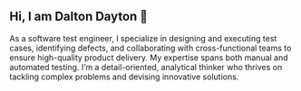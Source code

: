
## Hi, I am Dalton Dayton 👋
As a software test engineer, I specialize in designing and executing test cases, identifying defects, and collaborating with cross-functional teams to ensure high-quality product delivery. My expertise spans both manual and automated testing. I’m a detail-oriented, analytical thinker who thrives on tackling complex problems and devising innovative solutions.
<!--
#### I'm a software test engineer specializing in designing and executing test cases, identifying defects, and collaborating with cross-functional teams to ensure high-quality product delivery.

[![github](https://img.shields.io/badge/GitHub-100000?style=for-the-badge&logo=github&logoColor=white)](https://github.com/daltondayton) [![linkedin](https://img.shields.io/badge/LinkedIn-0077B5?style=for-the-badge&logo=linkedin&logoColor=white)](https://www.linkedin.com/in/daltondayton/)

- 🌱 I’m currently learning: ![react](https://img.shields.io/badge/React-20232A?style=for-the-badge&logo=react&logoColor=61DAFB)
<!-- - 👨‍💻 All of my projects are available at [DaltonDayton.com](https://www.daltondayton.com) -->
<!--
## Tech & Tools

 ![c#](https://img.shields.io/badge/C%23-239120?style=for-the-badge&logo=c-sharp&logoColor=white) ![java](https://img.shields.io/badge/Java-ED8B00?style=for-the-badge&logo=java&logoColor=white) ![html](https://img.shields.io/badge/HTML5-E34F26?style=for-the-badge&logo=html5&logoColor=white) ![css](https://img.shields.io/badge/CSS3-1572B6?style=for-the-badge&logo=css3&logoColor=white) ![javascript](https://img.shields.io/badge/JavaScript-323330?style=for-the-badge&logo=javascript&logoColor=F7DF1E) ![typescript](https://img.shields.io/badge/TypeScript-007ACC?style=for-the-badge&logo=typescript&logoColor=white) ![vue](https://img.shields.io/badge/Vue.js-35495E?style=for-the-badge&logo=vuedotjs&logoColor=4FC08D)
 
 ![selenium](https://img.shields.io/badge/Selenium-43B02A?style=for-the-badge&logo=Selenium&logoColor=white) ![git](https://img.shields.io/badge/Git-red?style=for-the-badge&logo=Git&logoColor=white) ![ado](https://img.shields.io/badge/Azure_DevOps-0078D7?style=for-the-badge&logo=azure-devops&logoColor=white) ![docker](https://img.shields.io/badge/Docker-2CA5E0?style=for-the-badge&logo=docker&logoColor=white)

## My Github Stats

  [![GitHub Streak](https://github-readme-streak-stats.herokuapp.com/?user=daltondayton&theme=navy-gear)](https://github.com/DaltonDayton)
<!--   ![Dalton ayton's GitHub stats](https://github-readme-stats.vercel.app/api?username=daltondayton&show_icons=true&theme=solarized-light) -->
<!--
## Top Languages
[![Top Langs](https://github-readme-stats.vercel.app/api/top-langs/?username=daltondayton&layout=compact&theme=navy-gear)](https://github.com/DaltonDayton)

